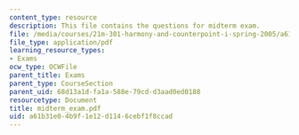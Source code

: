 ```yaml
---
content_type: resource
description: This file contains the questions for midterm exam.
file: /media/courses/21m-301-harmony-and-counterpoint-i-spring-2005/a61b31e04b9f1e12d1146cebf1f8ccad_midterm_exam.pdf
file_type: application/pdf
learning_resource_types:
- Exams
ocw_type: OCWFile
parent_title: Exams
parent_type: CourseSection
parent_uid: 68d13a1d-fa1a-588e-79cd-d3aad0ed0188
resourcetype: Document
title: midterm_exam.pdf
uid: a61b31e0-4b9f-1e12-d114-6cebf1f8ccad
---
```

